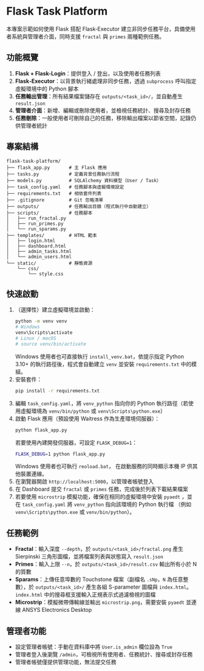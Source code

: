 # Flask Task Platform

本專案示範如何使用 Flask 搭配 Flask‑Executor 建立非同步任務平台，具備使用者系統與管理者介面，同時支援 `fractal` 與 `primes` 兩種範例任務。

## 功能概覽
1. **Flask + Flask-Login**：提供登入 / 登出，以及使用者任務列表
2. **Flask‑Executor**：以背景執行緒處理非同步任務，透過 `subprocess` 呼叫指定虛擬環境中的 Python 腳本
3. **任務輸出管理**：所有結果檔案儲存在 `outputs/<task_id>/`，並自動產生 `result.json`
4. **管理者介面**：新增、編輯或刪除使用者，並檢視任務統計、搜尋及封存任務
5. **任務刪除**：一般使用者可刪除自己的任務，移除輸出檔案以節省空間，記錄仍供管理者統計

## 專案結構
```
flask-task-platform/
├── flask_app.py       # 主 Flask 應用
├── tasks.py           # 定義背景任務執行流程
├── models.py          # SQLAlchemy 資料模型（User / Task）
├── task_config.yaml   # 任務腳本與虛擬環境設定
├── requirements.txt   # 相依套件列表
├── .gitignore         # Git 忽略清單
├── outputs/           # 任務輸出目錄（程式執行中自動建立）
├── scripts/           # 任務腳本
│   ├── run_fractal.py
│   ├── run_primes.py
│   └── run_sparams.py
├── templates/         # HTML 範本
│   ├── login.html
│   ├── dashboard.html
│   ├── admin_tasks.html
│   └── admin_users.html
└── static/            # 靜態資源
    └── css/
        └── style.css
```

## 快速啟動
1. （選擇性）建立虛擬環境並啟動：
   ```bash
   python -m venv venv
   # Windows
   venv\Scripts\activate
   # Linux / macOS
   # source venv/bin/activate
   ```
   Windows 使用者也可直接執行 `install_venv.bat`，依提示指定 Python 3.10+
   的執行路徑後，程式會自動建立 `venv` 並安裝 `requirements.txt` 中的模組。
2. 安裝套件：
   ```bash
   pip install -r requirements.txt
   ```
3. 編輯 `task_config.yaml`，將 `venv_python` 指向你的 Python 執行路徑（若使用虛擬環境為 `venv/bin/python` 或 `venv\Scripts\python.exe`）
4. 啟動 Flask 應用（預設使用 Waitress 作為生產環境伺服器）：
   ```bash
   python flask_app.py
   ```
   若要使用內建開發伺服器，可設定 `FLASK_DEBUG=1`：
   ```bash
   FLASK_DEBUG=1 python flask_app.py
   ```
   Windows 使用者也可執行 `reoload.bat`，
   在啟動服務的同時顯示本機 IP 供其他裝置連線。
5. 在瀏覽器開啟 `http://localhost:5000`，以管理者帳號登入
6. 在 Dashboard 提交 `fractal` 或 `primes` 任務，完成後於列表下載結果檔案
7. 若要使用 `microstrip` 模擬功能，確保在相同的虛擬環境中安裝 `pyaedt`
   ，並在 `task_config.yaml` 將 `venv_python` 指向該環境的 Python 執行檔
   （例如 `venv\Scripts\python.exe` 或 `venv/bin/python`）。

## 任務範例
- **Fractal**：輸入深度 `--depth`，於 `outputs/<task_id>/fractal.png` 產生 Sierpinski 三角形圖檔，並將檔案列表與狀態寫入 `result.json`
- **Primes**：輸入上限 `--n`，於 `outputs/<task_id>/result.csv` 輸出所有小於 N 的質數
- **Sparams**：上傳任意埠數的 Touchstone 檔案（副檔名 `.sNp`，`N` 為任意整數），於 `outputs/<task_id>/` 產生各組 S-parameter 圖檔與 `index.html`。`index.html` 中的搜尋框支援輸入正規表示式過濾檢視的圖檔
- **Microstrip**：模擬微帶傳輸線並輸出 `microstrip.png`，需要安裝 `pyaedt` 並連線 ANSYS Electronics Desktop

## 管理者功能
- 設定管理者帳號：手動在資料庫中將 `User.is_admin` 欄位設為 `True`
- 管理者登入後瀏覽 `/admin`，可檢視所有使用者、任務統計、搜尋或封存任務
- 管理者帳號僅提供管理功能，無法提交任務
